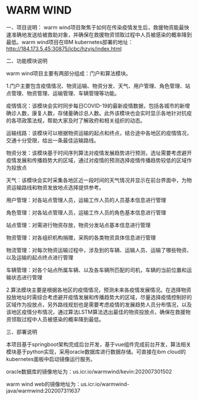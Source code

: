 # WARM WIND

一、项目说明：
warm wind项目聚焦于如何在传染疫情发生后，救援物资能最快速准确地发送给被救助对象，并确保在救援物资领取过程中人员被感染的概率降到最低。warm wind项目在IBM kubernetes部署的地址：http://184.173.5.45:30875/icbc/hzyjs/index.html

二、功能模块说明

warm wind项目主要有两部分组成：门户和算法模块。

1.门户主要包含疫情情况、物资运输、物资分发、天气、用户管理、角色管理、站点管理、物资管理、运输管理、车辆管理等功能。

疫情情况：该模块会实时同步每日COVID-19的最新疫情数据，包括各城市的新增确诊人数，康复人数，存储量确诊总人数。此外该模块也会实时显示各地针对抗疫的各项政策法规，帮助大家及时了解政府和相关组织的动态。

运输线路：该模块可以根据物资运输的起点和终点，结合途中各地区的疫情情况，交通十分受限，给出一条最佳运输路线。

物资分发：该模块基于时间序列算法对疫情发展趋势进行预测，选址需要考虑避开疫情发展和传播趋势大的区域，通过对疫情的预测选择疫情传播趋势较低的区域作为投放点

天气：该模块会实时采集各地区近一段时间的天气情况并显示在前台界面中，为物资运输路线和物资发放地点选择提供参考。

用户管理：对各站点管理人员，运输工作人员的人员基本信息进行管理

角色管理：对各站点管理人员，运输工作人员的角色基本信息进行管理

站点管理：对需进行物资存放，物资分发站点基本信息进行管理

物资管理：对各组织机构捐赠，采购的各类物资具体信息进行管理

物流管理：对每次物资运输过程中，涉及到的车辆、运输人员、运输了哪些物资、以及运输的起点终点进行管理

车辆管理：对各个站点所属车辆、以及各车辆所匹配的司机，车辆的当前位置和运输状态进行管理

2.算法模块主要是根据各地区的疫情情况，预测未来各疫情发展情况。在选择物资投放地址时需综合考虑避开疫情发展和传播趋势大的区域，尽量选择疫情控制好的区域作为投放点，另外路线规划也是需要考虑疫情的发展趋势人员分布情况，以及该地区疫情分布情况，通过算法LSTM算法选出最佳的物资投放点，确保在救援物资领取过程中人员被感染的概率降到最低。

三、部署说明

本项目基于springboot架构完成后台开发，基于vue组件完成前台开发，算法相关模块基于python实现，采用oracle数据库进行数据存储。可直接在ibm cloud的kubernetes面板中启动镜像运行服务。

oracle数据库的镜像地址为：us.icr.io/warmwind/kevin:202007301502

warm wind  web的镜像地址为：us.icr.io/warmwind-java/warmwind:202007311637











